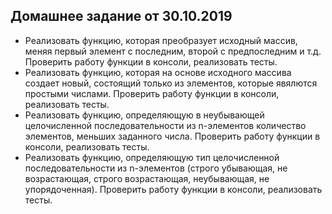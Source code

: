  ## Домашнее задание от 30.10.2019 

- Реализовать функцию, которая преобразует исходный массив, меняя первый элемент с последним, второй с предпоследним и т.д. Проверить работу функции в консоли, реализовать тесты.
- Реализовать функцию, которая на основе исходного массива создает новый, состоящий только из элементов, которые явялются простыми числами. Проверить работу функции в консоли, реализовать тесты.
- Реализовать функцию, определяющую в неубывающей целочисленной последовательности из n-элементов количество элементов, меньших заданного числа. Проверить работу функции в консоли, реализовать тесты.
- Реализовать функцию, определяющую тип целочисленной последовательности из n-элементов (строго убывающая, не возрастающая, строго возрастающая, неубывающая, не упорядоченная). Проверить работу функции в консоли, реализовать тесты.
